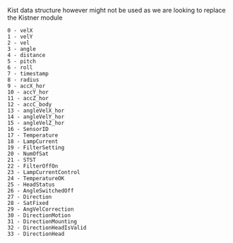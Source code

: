 Kist data structure however might not be used as we are looking to replace the Kistner module

    0 - velX
    1 - velY 
    2 - vel 
    3 - angle
    4 - distance
    5 - pitch 
    6 - roll 
    7 - timestamp
    8 - radius
    9 - accX_hor
    10 - accY_hor
    11 - accZ_hor
    12 - accC_body
    13 - angleVelX_hor
    14 - angleVelY_hor
    15 - angleVelZ_hor
    16 - SensorID
    17 - Temperature
    18 - LampCurrent
    19 - FilterSetting
    20 - NumOfSat
    21 - STST
    22 - FilterOffOn
    23 - LampCurrentControl
    24 - TemperatureOK
    25 - HeadStatus
    26 - AngleSwitchedOff
    27 - Direction
    28 - SatFixed
    29 - AngVelCorrection
    30 - DirectionMotion
    31 - DirectionMounting
    32 - DirectionHeadIsValid
    33 - DirectionHead
